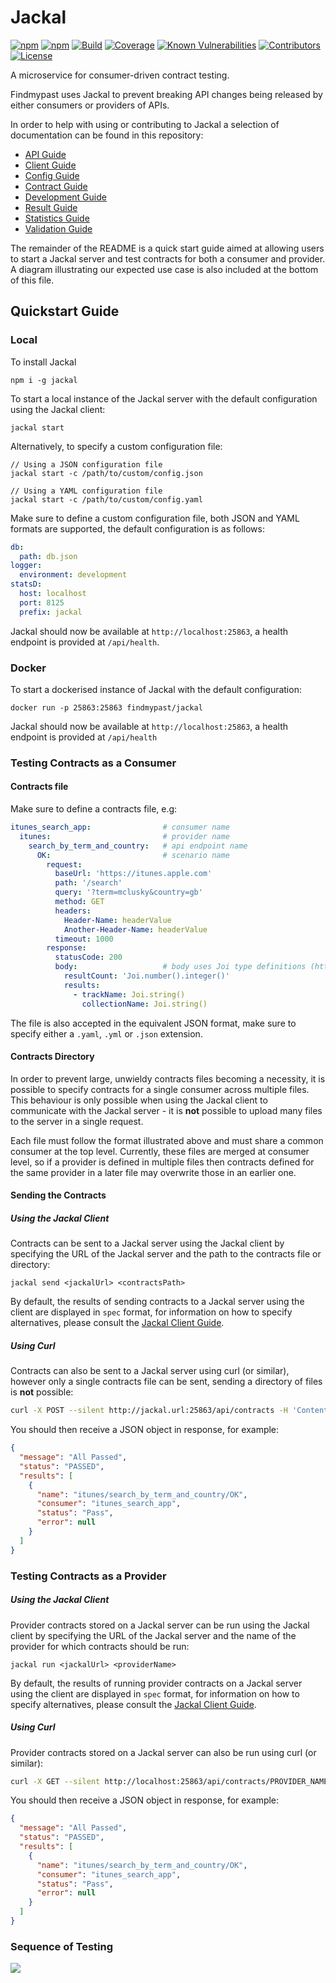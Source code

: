# Jackal

[![npm](https://img.shields.io/npm/v/jackal.svg)](https://www.npmjs.com/package/jackal)
[![npm](https://img.shields.io/npm/dm/jackal.svg)](https://www.npmjs.com/package/jackal)
[![Build](https://img.shields.io/travis/findmypast-oss/jackal.svg)](https://travis-ci.org/findmypast-oss/jackal)
[![Coverage](https://coveralls.io/repos/github/findmypast-oss/jackal/badge.svg?branch=master)](https://coveralls.io/github/findmypast-oss/jackal?branch=master)
[![Known Vulnerabilities](https://snyk.io/test/github/findmypast-oss/jackal/badge.svg)](https://snyk.io/test/github/findmypast-oss/jackal)
[![Contributors](https://img.shields.io/github/contributors/findmypast-oss/jackal.svg)](https://github.com/findmypast-oss/jackal/graphs/contributors)
[![License](https://img.shields.io/github/license/findmypast-oss/jackal.svg)](https://github.com/findmypast-oss/jackal/blob/master/LICENSE)

A microservice for consumer-driven contract testing.

Findmypast uses Jackal to prevent breaking API changes being released by either consumers or providers of APIs.

In order to help with using or contributing to Jackal a selection of documentation can be found in this repository:

- [API Guide](docs/api.md)
- [Client Guide](docs/client.md)
- [Config Guide](docs/config.md)
- [Contract Guide](docs/contract.md)
- [Development Guide](docs/development.md)
- [Result Guide](docs/result.md)
- [Statistics Guide](docs/statistics.md)
- [Validation Guide](docs/validation.md)

The remainder of the README is a quick start guide aimed at allowing users to start a Jackal server and test contracts for both a consumer and provider. A diagram illustrating our expected use case is also included at the bottom of this file.

## Quickstart Guide

### Local

To install Jackal

```
npm i -g jackal
```

To start a local instance of the Jackal server with the default configuration using the Jackal client:

```
jackal start
```

Alternatively, to specify a custom configuration file:

```
// Using a JSON configuration file
jackal start -c /path/to/custom/config.json

// Using a YAML configuration file
jackal start -c /path/to/custom/config.yaml
```

Make sure to define a custom configuration file, both JSON and YAML formats are supported, the default configuration is as follows:

```yaml
db:
  path: db.json
logger:
  environment: development
statsD:
  host: localhost
  port: 8125
  prefix: jackal

```

Jackal should now be available at `http://localhost:25863`, a health endpoint is provided at `/api/health`.

### Docker

To start a dockerised instance of Jackal with the default configuration:

```
docker run -p 25863:25863 findmypast/jackal
```

Jackal should now be available at `http://localhost:25863`, a health endpoint is provided at `/api/health`

### Testing Contracts as a Consumer

#### Contracts file

Make sure to define a contracts file, e.g:

```yaml
itunes_search_app:                # consumer name
  itunes:                         # provider name
    search_by_term_and_country:   # api endpoint name
      OK:                         # scenario name
        request:
          baseUrl: 'https://itunes.apple.com'
          path: '/search'
          query: '?term=mclusky&country=gb'
          method: GET
          headers:
            Header-Name: headerValue
            Another-Header-Name: headerValue
          timeout: 1000
        response:
          statusCode: 200
          body:                   # body uses Joi type definitions (https://github.com/hapijs/joi)
            resultCount: 'Joi.number().integer()'
            results:
              - trackName: Joi.string()
                collectionName: Joi.string()
```

The file is also accepted in the equivalent JSON format, make sure to specify either a `.yaml`, `.yml` or `.json` extension.

#### Contracts Directory

In order to prevent large, unwieldy contracts files becoming a necessity, it is possible to specify contracts for a single consumer across multiple files. This behaviour is only possible when using the Jackal client to communicate with the Jackal server - it is __not__ possible to upload many files to the server in a single request.

Each file must follow the format illustrated above and must share a common consumer at the top level. Currently, these files are merged at consumer level, so if a provider is defined in multiple files then contracts defined for the same provider in a later file may overwrite those in an earlier one.

#### Sending the Contracts

##### Using the Jackal Client

Contracts can be sent to a Jackal server using the Jackal client by specifying the URL of the Jackal server and the path to the contracts file or directory:

```
jackal send <jackalUrl> <contractsPath>
```

By default, the results of sending contracts to a Jackal server using the client are displayed in `spec` format, for information on how to specify alternatives, please consult the [Jackal Client Guide](https://github.com/findmypast-oss/jackal/blob/master/docs/client.md).

##### Using Curl

Contracts can also be sent to a Jackal server using curl (or similar), however only a single contracts file can be sent, sending a directory of files is __not__ possible:

```bash
curl -X POST --silent http://jackal.url:25863/api/contracts -H 'Content-Type: application/json' -d @contracts.json
```

You should then receive a JSON object in response, for example:
```json
{
  "message": "All Passed",
  "status": "PASSED",
  "results": [
    {
      "name": "itunes/search_by_term_and_country/OK",
      "consumer": "itunes_search_app",
      "status": "Pass",
      "error": null
    }
  ]
}
```

### Testing Contracts as a Provider

##### Using the Jackal Client

Provider contracts stored on a Jackal server can be run using the Jackal client by specifying the URL of the Jackal server and the name of the provider for which contracts should be run:

```
jackal run <jackalUrl> <providerName>
```

By default, the results of running provider contracts on a Jackal server using the client are displayed in `spec` format, for information on how to specify alternatives, please consult the [Jackal Client Guide](https://github.com/findmypast-oss/jackal/blob/master/docs/client.md).

##### Using Curl

Provider contracts stored on a Jackal server can also be run using curl (or similar):

```bash
curl -X GET --silent http://localhost:25863/api/contracts/PROVIDER_NAME -H 'Content-Type: application/json'
```

You should then receive a JSON object in response, for example:
```json
{
  "message": "All Passed",
  "status": "PASSED",
  "results": [
    {
      "name": "itunes/search_by_term_and_country/OK",
      "consumer": "itunes_search_app",
      "status": "Pass",
      "error": null
    }
  ]
}
```

### Sequence of Testing
![](./docs/sequence.png)
